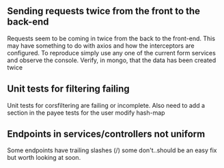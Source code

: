 ## Sending requests twice from the front to the back-end

Requests seem to be coming in twice from the back to the front-end. This may have something to do with axios and how the interceptors are configured. To reproduce simply use any one of the current form services and observe the console. Verify, in mongo, that the data has been created twice

## Unit tests for filtering failing

Unit tests for corsfiltering are failing or incomplete. Also need to add a section in the payee tests for the user modify hash-map

## Endpoints in services/controllers not uniform

Some endpoints have trailing slashes (/) some don't..should be an easy fix but worth looking at soon. 
